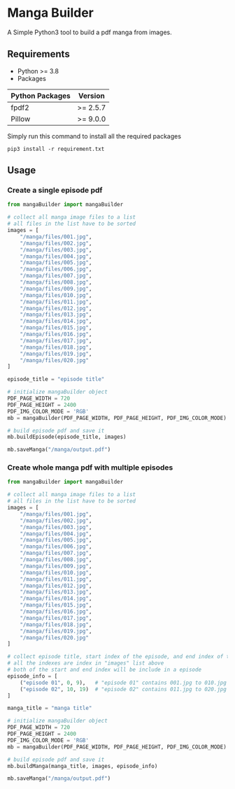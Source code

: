 
# Manga Builder

A Simple Python3 tool to build a pdf manga from images.

## Requirements

* Python >= 3.8
* Packages

| Python Packages | Version  |
|-----------------|----------|
| fpdf2           | >= 2.5.7 |
| Pillow          | >= 9.0.0 |

Simply run this command to install all the required packages
```console
pip3 install -r requirement.txt
```

## Usage

### Create a single episode pdf

```py
from mangaBuilder import mangaBuilder

# collect all manga image files to a list
# all files in the list have to be sorted
images = [
    "/manga/files/001.jpg",
    "/manga/files/002.jpg",
    "/manga/files/003.jpg",
    "/manga/files/004.jpg",
    "/manga/files/005.jpg",
    "/manga/files/006.jpg",
    "/manga/files/007.jpg",
    "/manga/files/008.jpg",
    "/manga/files/009.jpg",
    "/manga/files/010.jpg",
    "/manga/files/011.jpg",
    "/manga/files/012.jpg",
    "/manga/files/013.jpg",
    "/manga/files/014.jpg",
    "/manga/files/015.jpg",
    "/manga/files/016.jpg",
    "/manga/files/017.jpg",
    "/manga/files/018.jpg",
    "/manga/files/019.jpg",
    "/manga/files/020.jpg"
]

episode_title = "episode title"

# initialize mangaBuilder object
PDF_PAGE_WIDTH = 720
PDF_PAGE_HEIGHT = 2400
PDF_IMG_COLOR_MODE = 'RGB'
mb = mangaBuilder(PDF_PAGE_WIDTH, PDF_PAGE_HEIGHT, PDF_IMG_COLOR_MODE)

# build episode pdf and save it
mb.buildEpisode(episode_title, images)

mb.saveManga("/manga/output.pdf")
```


### Create whole manga pdf with multiple episodes

```py
from mangaBuilder import mangaBuilder

# collect all manga image files to a list
# all files in the list have to be sorted
images = [
    "/manga/files/001.jpg",
    "/manga/files/002.jpg",
    "/manga/files/003.jpg",
    "/manga/files/004.jpg",
    "/manga/files/005.jpg",
    "/manga/files/006.jpg",
    "/manga/files/007.jpg",
    "/manga/files/008.jpg",
    "/manga/files/009.jpg",
    "/manga/files/010.jpg",
    "/manga/files/011.jpg",
    "/manga/files/012.jpg",
    "/manga/files/013.jpg",
    "/manga/files/014.jpg",
    "/manga/files/015.jpg",
    "/manga/files/016.jpg",
    "/manga/files/017.jpg",
    "/manga/files/018.jpg",
    "/manga/files/019.jpg",
    "/manga/files/020.jpg"
]

# collect episode title, start index of the episode, and end index of the episode into a list
# all the indexes are index in "images" list above
# both of the start and end index will be include in a episode
episode_info = [
    ("episode 01", 0, 9),   # "episode 01" contains 001.jpg to 010.jpg
    ("episode 02", 10, 19)  # "episode 02" contains 011.jpg to 020.jpg
]

manga_title = "manga title"

# initialize mangaBuilder object
PDF_PAGE_WIDTH = 720
PDF_PAGE_HEIGHT = 2400
PDF_IMG_COLOR_MODE = 'RGB'
mb = mangaBuilder(PDF_PAGE_WIDTH, PDF_PAGE_HEIGHT, PDF_IMG_COLOR_MODE)

# build episode pdf and save it
mb.buildManga(manga_title, images, episode_info)

mb.saveManga("/manga/output.pdf")
```

